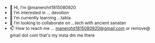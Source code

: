 - 👋 Hi, I’m @manerohit1815080920
- 👀 I’m interested in ... devotion
- 🌱 I’m currently learning ...tabla
- 💞️ I’m looking to collaborate on ...tech with ancient sanatan
- 📫 How to reach me ... manerohit1815080920@gmail.com or remove@ gmail dot com that's my insta dm me there

<!---
manerohit1815080920/manerohit1815080920 is a ✨ special ✨ repository because its `README.md` (this file) appears on your GitHub profile.
You can click the Preview link to take a look at your changes.
--->
